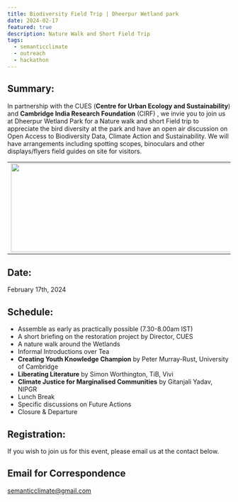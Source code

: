 ```yaml
---
title: Biodiversity Field Trip | Dheerpur Wetland park
date: 2024-02-17
featured: true
description: Nature Walk and Short Field Trip
tags:
  - semanticclimate
  - outreach
  - hackathon
---
```

 
## Summary:

In partnership with the CUES (**Centre for Urban Ecology and Sustainability**) and **Cambridge India Research Foundation** (CIRF) , we invie you to join us at Dheerpur Wetland Park for a Nature walk and short Field trip to appreciate the bird diversity at the park and have an open air discussion on Open Access to Biodiversity Data, Climate Action and Sustainability. We will have arrangements including spotting scopes, binoculars and other displays/flyers field guides on site for visitors. 

<table align="center">
  <tr>
    <td align="center">
      <img src='{{ "/static/img/CUES_sc_Flyer_Feb17.jpeg" | url }}' width="500" height="200">
    </td>
  </tr>
</table>


## Date:
February 17th, 2024 


## Schedule:
- Assemble as early as practically possible (7.30-8.00am IST) 
- A short briefing on the restoration project by Director, CUES
- A nature walk around the Wetlands
- Informal Introductions over Tea
- **Creating Youth Knowledge Champion** by Peter Murray-Rust, University of Cambridge 
- **Liberating Literature** by Simon Worthington, TiB, Vivi
- **Climate Justice for Marginalised Communities** by Gitanjali Yadav, NIPGR
- Lunch Break
- Specific discussions on Future Actions 
- Closure & Departure


## Registration: 
If you wish to join us for this event, please email us at the contact below.


## Email for Correspondence
semanticclimate@gmail.com



